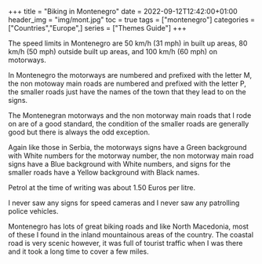 +++
title = "Biking in Montenegro"
date = 2022-09-12T12:42:00+01:00
header_img = "img/mont.jpg"
toc = true
tags = ["montenegro"]
categories = ["Countries","Europe",]
series = ["Themes Guide"]
+++

The speed limits in Montenegro are 50 km/h (31 mph) in built up areas, 80 km/h (50 mph) outside built up areas, and 100 km/h (60 mph) on motorways.

In Montenegro the motorways are numbered and prefixed with the letter M, the non motoway main roads are numbered and prefixed with the letter P, the smaller roads just have the names of the town that they lead to on the signs.

The Montenegran motorways and the non motorway main roads that I rode on are of a good standard, the condition of the smaller roads are generally good but there is always the odd exception.

Again like those in Serbia, the motorways signs have a Green background with White numbers for the motorway number, the non motorway main road signs have a Blue background with White numbers, and signs for the smaller roads have a Yellow background with Black names.

Petrol at the time of writing was about 1.50 Euros per litre. 

I never saw any signs for speed cameras and I never saw any patrolling police vehicles.

Montenegro has lots of great biking roads and like North Macedonia, most of these I found in the inland mountainous areas of the country. The coastal road is very scenic however, it was full of tourist traffic when I was there and it took a long time to cover a few miles.